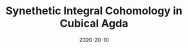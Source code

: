 ---
title: "Synethetic Integral Cohomology in Cubical Agda"
collection: misc
permalink: /misc/2022-CSL
excerpt:
date: 2020-20-10
venue: 'Proceedings of CSL 2022'
paperurl: 'http://aljungstrom.github.io/files/zcohomology.pdf'
citation: 'Guillaume Brunerie, Axel Ljungström, Anders Mörtberg'
---